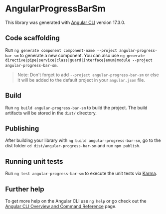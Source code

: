 # AngularProgressBarSm

This library was generated with [Angular CLI](https://github.com/angular/angular-cli) version 17.3.0.

## Code scaffolding

Run `ng generate component component-name --project angular-progress-bar-sm` to generate a new component. You can also use `ng generate directive|pipe|service|class|guard|interface|enum|module --project angular-progress-bar-sm`.
> Note: Don't forget to add `--project angular-progress-bar-sm` or else it will be added to the default project in your `angular.json` file. 

## Build

Run `ng build angular-progress-bar-sm` to build the project. The build artifacts will be stored in the `dist/` directory.

## Publishing

After building your library with `ng build angular-progress-bar-sm`, go to the dist folder `cd dist/angular-progress-bar-sm` and run `npm publish`.

## Running unit tests

Run `ng test angular-progress-bar-sm` to execute the unit tests via [Karma](https://karma-runner.github.io).

## Further help

To get more help on the Angular CLI use `ng help` or go check out the [Angular CLI Overview and Command Reference](https://angular.io/cli) page.
